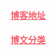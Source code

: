 <h4 style="text-align: center;">
	<a href="https://github.com/uithen/blog/issues" style="color: #F4606C;">博客地址</a>
</h4>
<h4 style="text-align: center;">
	<a href="https://github.com/uithen/blog/labels" style="color: #F4606C;">博文分类</a>
</h4>